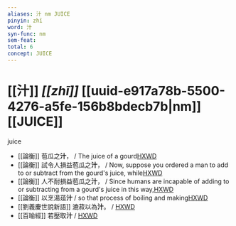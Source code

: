 ```yaml
---
aliases: 汁 nm JUICE
pinyin: zhī
word: 汁
syn-func: nm
sem-feat: 
total: 6
concept: JUICE 
---
```

# [[汁]] *[[zhī]]*  [[uuid-e917a78b-5500-4276-a5fe-156b8bdecb7b|nm]] [[JUICE]]
juice
 - [[論衡]] 苞瓜之**汁**， / The juice of a gourd[HXWD](https://hxwd.org/textview.html?location=KR3j0080_tls_007-6a.17)
 - [[論衡]] 試令人損益苞瓜之**汁**， / Now, suppose you ordered a man to add to or subtract from the gourd's juice, while[HXWD](https://hxwd.org/textview.html?location=KR3j0080_tls_007-6a.21)
 - [[論衡]] 人不耐損益苞瓜之**汁**， / Since humans are incapable of adding to or subtracting from a gourd's juice in this way,[HXWD](https://hxwd.org/textview.html?location=KR3j0080_tls_007-6a.24)
 - [[論衡]] 以烹湯葅**汁** / so that process of boiling and making[HXWD](https://hxwd.org/textview.html?location=KR3j0080_tls_016-33a.16)
 - [[劉義慶世說新語]] 漉菽以為**汁**。
                     / [HXWD](https://hxwd.org/textview.html?location=KR3l0002_tls_004-66a.5)
 - [[百喻經]] 若壓取**汁** / [HXWD](https://hxwd.org/textview.html?location=KR6b0066_T_001-0545b.30)
